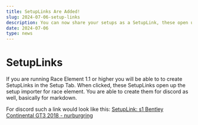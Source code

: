 ```yaml
---
title: SetupLinks Are Added!
slug: 2024-07-06-setup-links
description: You can now share your setups as a SetupLink, these open up race element's setup importer automatically.
date: 2024-07-06
type: news 
---
```

# SetupLinks
If you are running Race Element 1.1 or higher you will be able to to create SetupLinks in the Setup Tab.
When clicked, these SetupLinks open up the setup importer for race element.
You are able to create them for discord as well, basically for markdown.

For discord such a link would look like this:
[SetupLink: s1
Bentley Continental GT3 2018 - nurburgring](https://race.elementfuture.com/?setup=UEsDBBQAAAAIAE8QyFjnVZwE9QIAAEUHAAAHAAAAczEuanNvbo1UW0%2FbMBR%2BZtL%2BQ5XnrPIttsPbWoT2UDbERXtACLmJ10bkNteBVYj%2FvmOnDU4p05APVT5%2FPvdzXj5%2FOokyZb6rSkenk2ipa1vq7UPW1Lao4UOVDytLHwjCMoodeak2RXatbddGp%2FD9AnIS2a3RG%2F%2FdAz0yb6q26eocFKP4Db4E7qYzzt7dJEHxJOFx%2F8sm94726smRKotVXYEPI8WZqpba%2BLfwBA6BM7nf6296tRQunCSJk%2BF6Y5Utsvmbii90KonAiRA0kYQlEvgeowIhzjkjgmNCASRTylGKUsBpSrngsgcTSdMkEZwJgRIkQ09%2BdHYBSVQ7b6cIISk44VIQjGXCCYPA9zCnJMEp2KSUCgG6%2FQVnUsoUc2ePM0Tk6IIRnGIsGOhkg%2BFMbaw2i3MwCo6H2NUIAwQgyEfj0CDvutSZNU1dZAclnWNgin18cxLUVS03wZ2e316oNrj%2B1enyovgTNgJYqbQ124Vq3VMUOLCxRlm92o6sOxXA43sF9WVhr23TPw66C1ozNAxx2JlRj%2FpS5Uf60UB1%2FnHdOht7ZyZ3Htw5tHPppvmaBy%2FGsxCQP5qI%2Fx6Kk316xoGSAfsoVDwwPggW9%2Fev%2Fuc%2BqNgltJEvI52i1P8h5tqUS%2BarBf%2B8S5HKn1Sd6fxwLVQ6WyvoI1XOVOkYo4qqq9m58xkMsHiArvp52cUVPa%2B1LqFL%2B8SksTsYOxkaftlVresEx7pt%2BwTG7jA4R1lndbA%2FsJd3vJ9FnTfPgbaDVbJ0ibxpzO%2FOuUZQCM8K5dqS0aCpc1W12ownytsqd1Yw6PcinYz8OYfx7TkQkhfPHThGL10tB1XErUUnzMkhbdBGQIsXTx%2FvXm2aYzUzRa6%2F6WK13vkTT%2Fg7j02TL3S9sus%2BeVMGe5VIDLuKwYolsK%2BPYV%2FklEqMEiYFbF8mYQ8eBd92eVsW1vo9Hk4z1G3lmnpUkLMu6x2GhNBRoLkpnmANqaIexdkaXTbKTUcybnWgZo%2Bzpr3Ztq7uFCbh9S9QSwECFAAUAAAACABPEMhY51WcBPUCAABFBwAABwAAAAAAAAAAAAAAAIEAAAAAczEuanNvblBLBQYAAAAAAQABADUAAAAaAwAAAAA%3D)
